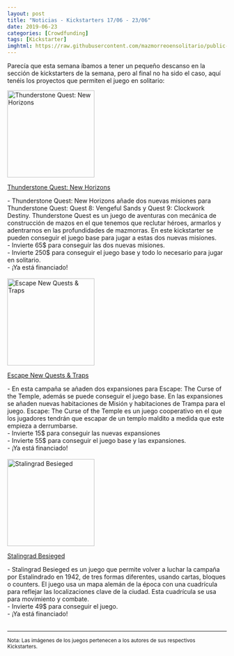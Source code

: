```yaml
---
layout: post
title: "Noticias - Kickstarters 17/06 - 23/06"
date: 2019-06-23
categories: [Crowdfunding]
tags: [Kickstarter]
imghtml: https://raw.githubusercontent.com/mazmorreoensolitario/public-images/master/crowdfunding/crowdfunding-19-0617-0623.jpg
---
```


Parecía que esta semana íbamos a tener un pequeño descanso en la sección de 
kickstarters de la semana, pero al final no ha sido el caso, aquí tenéis los 
proyectos que permiten el juego en solitario:

<div class="row">
    <div class="col-md-3">
        <img width="200" height="200"
            src="https://ksr-ugc.imgix.net/assets/025/429/551/d65e4683812a1470e49774ce5a8ff8c5_original.png?ixlib=rb-2.0.0&w=680&fit=max&v=1560106205&auto=format&gif-q=50&lossless=true&s=e59f786e0998a510ef73922f7fc91d51"
            class="img-thumbnail" alt="Thunderstone Quest: New Horizons">
    </div>
    <div class="col-md-9">
        <p>
            <a target="_blank" 
                href="https://www.kickstarter.com/projects/alderac/thunderstone-quest-new-horizons-from-aeg?ref=mazmorreoensolitario">
                Thunderstone Quest: New Horizons
            </a>
        </p>
           - Thunderstone Quest: New Horizons añade dos nuevas misiones para
           Thunderstone Quest: Quest 8: Vengeful Sands y Quest 9: Clockwork
           Destiny. Thunderstone Quest es un juego de aventuras con mecánica de
           construcción de mazos en el que tenemos que reclutar héroes,
           armarlos y adentrarnos en las profundidades de mazmorras.
           En este kickstarter se pueden conseguir el juego base para jugar a
           estas dos nuevas misiones.
           <br>
           - Invierte 65$ para conseguir las dos nuevas misiones.
           <br>
           - Invierte 250$ para conseguir el juego base y todo lo necesario
          para jugar en solitario.
          <br>
          - ¡Ya está financiado!
    </div>
</div>
<br>

<div class="row">
    <div class="col-md-3">
        <img width="200" height="200"
            src="https://ksr-ugc.imgix.net/assets/025/534/127/66303443f48f3c1901464e865a5c85f9_original.jpg?ixlib=rb-2.0.0&w=680&fit=max&v=1560910783&auto=format&gif-q=50&q=92&s=0f1cbac887415efc4551ae1349123b81"
            class="img-thumbnail" alt="Escape New Quests & Traps">
    </div>
    <div class="col-md-9">
        <p>
            <a target="_blank" 
                href="https://www.kickstarter.com/projects/1016374822/escape-new-quests-and-traps?ref=mazmorreoensolitario">
                Escape New Quests & Traps
            </a>
        </p>
           - En esta campaña se añaden dos expansiones para Escape: The Curse
           of the Temple, además se puede conseguir el juego base. En las
           expansiones se añaden nuevas habitaciones de Misión y habitaciones
           de Trampa para el juego. Escape: The Curse of the Temple es un juego
           cooperativo en el que los jugadores tendrán que escapar de un templo
           maldito a medida que este empieza a derrumbarse.
           <br>
           - Invierte 15$ para conseguir las nuevas expansiones
           <br>
           - Invierte 55$ para conseguir el juego base y las expansiones.
          <br>
          - ¡Ya está financiado!
    </div>
</div>
<br>

<div class="row">
    <div class="col-md-3">
        <img width="200" height="200"
            src="https://ksr-ugc.imgix.net/assets/025/456/704/d1492b80a3597139c70596673dd8bcca_original.jpg?ixlib=rb-2.0.0&w=680&fit=max&v=1560293784&auto=format&gif-q=50&q=92&s=18333ad14bc3ec8ffd90c246ebb12d88"
            class="img-thumbnail" alt="Stalingrad Besieged">
    </div>
    <div class="col-md-9">
        <p>
            <a target="_blank" 
                href="https://www.kickstarter.com/projects/1456271622/stalingrad-besieged?ref=mazmorreoensolitario">
                Stalingrad Besieged
            </a>
        </p>
           - Stalingrad Besieged es un juego que permite volver a luchar la
           campaña por Estalindrado en 1942, de tres formas diferentes, usando
           cartas, bloques o counters. El juego usa un mapa alemán de la época
           con una cuadrícula para reflejar las localizaciones clave de la
           ciudad. Esta cuadrícula se usa para movimiento y combate.
           <br>
           - Invierte 49$ para conseguir el juego.
          <br>
          - ¡Ya está financiado!
    </div>
</div>
<br>

<hr>

<small>Nota: Las imágenes de los juegos pertenecen a los autores de sus
respectivos Kickstarters.</small>
